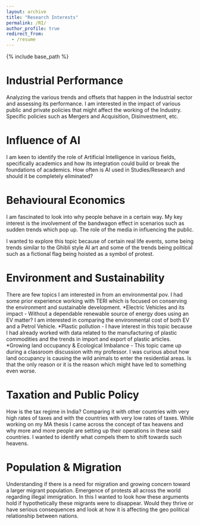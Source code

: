```yaml
---
layout: archive
title: "Research Interests"
permalink: /RI/
author_profile: true
redirect_from:
  - /resume
---
```


{% include base_path %}

Industrial Performance 
=======
Analyzing the various trends and offsets that happen in the Industrial sector and assessing its performance. I am interested in the impact of various public and private policies that might affect the working of the Industry. Specific policies such as Mergers and Acquisition, Disinvestment, etc. 

Influence of AI
====
I am keen to identify the role of Artificial Intelligence in various fields, specifically academics and how its integration could build or break the foundations of academics. How often is AI used in Studies/Research and should it be completely eliminated?

Behavioural Economics
===
I am fascinated to look into why people behave in a certain way. My key interest is the involvement of the bandwagon effect in scenarios such as sudden trends which pop up. The role of the media in influencing the public.

I wanted to explore this topic because of certain real life events, some being trends similar to the Ghibli style AI art and some of the trends being political such as a fictional flag being hoisted as a symbol of protest.

Environment and Sustainability
===

There are few topics I am interested in from an environmental pov. I had some prior experience working with TERI which is focused on conserving the environment and sustainable development.
*Electric Vehicles and its impact - Without a dependable renewable source of energy does using an EV matter? I am interested in comparing the environmental cost of both EV and a Petrol Vehicle.
*Plastic pollution - I have interest in this topic because I had already worked with data related to the manufacturing of plastic commodities and the trends in import and export of plastic articles.
*Growing land occupancy & Ecological Imbalance - This topic came up during a classroom discussion with my professor. I was curious about how land occupancy is causing the wild animals to enter the residential areas. Is that the only reason or it is the reason which might have led to something even worse.

Taxation and Public Policy
==
How is the tax regime in India?  Comparing it with other countries with very high rates of taxes and with the countries with very low rates of taxes.
While working on my MA thesis I came across the concept of tax heavens and why more and more people are setting up their operations in these said countries. I wanted to identify what compels them to shift towards such heavens.

Population & Migration
==
Understanding if there is a need for migration and growing concern toward a larger migrant population. Emergence of protests all across the world regarding illegal immigration.
In this I wanted to look how these arguments hold if hypothetically these migrants were to disappear. Would they thrive or have serious consequences and look at how it is affecting the geo political relationship between nations.










